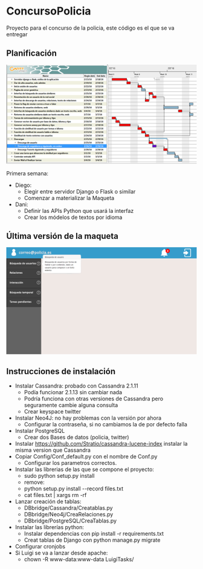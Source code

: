 # ConcursoPolicia
Proyecto para el concurso de la policia, este código es el que se va entregar

## Planificación
![Alt text](./ImagesMD/primerSprint.png?raw=true "Primer Sprint")

Primera semana:
* Diego:
	* Elegir entre servidor Django o Flask o similar
	* Comenzar a materializar la Maqueta
* Dani:
	* Definir las APIs Python que usará la interfaz
	* Crear los módelos de textos por idioma

## Última versión de la maqueta
![Alt text](./ImagesMD/maqueta.png?raw=true "Primer Sprint")

## Instrucciones de instalación
* Instalar Cassandra: probado con Cassandra 2.1.11
	* Podía funcionar 2.1.13 sin cambiar nada
	* Podría funciona con otras versiones de Cassandra pero seguramente cambie alguna consulta
	* Crear keyspace twitter
* Instalar Neo4J: no hay problemas con la versión por ahora
	* Configurar la contraseña, si no cambiamos la de por defecto falla
* Instalar PostgreSQL
	* Crear dos Bases de datos (policia, twitter)
* Instalar https://github.com/Stratio/cassandra-lucene-index instalar la misma version que Cassandra
* Copiar Config/Conf_default.py con el nombre de Conf.py
	* Configurar los parametros correctos.
* Instalar las librerias de las que se compone el proyecto:
	* sudo python setup.py install
	* remove:
	* python setup.py install --record files.txt
	* cat files.txt | xargs rm -rf
* Lanzar creación de tablas:
	* DBbridge/Cassandra/Creatablas.py
	* DBbridge/Neo4j/CreaRelaciones.py
	* DBbridge/PostgreSQL/CreaTablas.py
* Instalar las librerías python:
	* Instalar dependencias con pip install -r requirements.txt
	* Creat tablas de Django con python manage.py migrate
* Configurar cronjobs
* Si Luigi se va a lanzar desde apache:
	* chown -R www-data:www-data LuigiTasks/